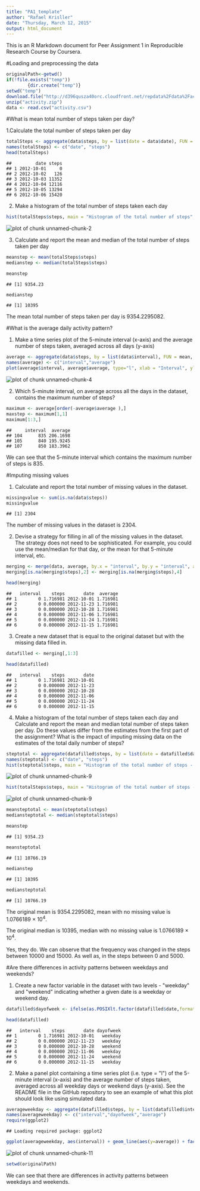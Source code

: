 ```yaml
---
title: "PA1_template"
author: "Rafael Krisller"
date: "Thursday, March 12, 2015"
output: html_document
---
```


This is an R Markdown document for Peer Assignment 1 in Reproducible Research Course by Coursera. 

#Loading and preprocessing the data


```r
originalPath<-getwd()
if(!file.exists("temp"))
        {dir.create("temp")}        
setwd("temp")
download.file("http://d396qusza40orc.cloudfront.net/repdata%2Fdata%2Factivity.zip", "activity.zip", mode = "wb")
unzip("activity.zip")
data <- read.csv("activity.csv")
```

#What is mean total number of steps taken per day? 

1.Calculate the total number of steps taken per day


```r
totalSteps <- aggregate(data$steps, by = list(date = data$date), FUN = sum, na.rm = TRUE)
names(totalSteps) <- c("date", "steps")
head(totalSteps)
```

```
##         date steps
## 1 2012-10-01     0
## 2 2012-10-02   126
## 3 2012-10-03 11352
## 4 2012-10-04 12116
## 5 2012-10-05 13294
## 6 2012-10-06 15420
```

2. Make a histogram of the total number of steps taken each day


```r
hist(totalSteps$steps, main = "Histogram of the total number of steps", xlab = "Total steps")
```

![plot of chunk unnamed-chunk-2](figure/unnamed-chunk-2-1.png) 

3. Calculate and report the mean and median of the total number of steps taken per day


```r
meanstep <- mean(totalSteps$steps)
medianstep <- median(totalSteps$steps)

meanstep
```

```
## [1] 9354.23
```

```r
medianstep
```

```
## [1] 10395
```

The mean total number of steps taken per day is 9354.2295082.

#What is the average daily activity pattern?

1. Make a time series plot of the 5-minute interval (x-axis) and the average number of steps taken, averaged across all days (y-axis)

```r
average <- aggregate(data$steps, by = list(data$interval), FUN = mean, na.rm=TRUE)
names(average) <- c("interval","average")
plot(average$interval, average$average, type="l", xlab = "Interval", ylab = "Average steps", main = "Steps by 5-minute interval")
```

![plot of chunk unnamed-chunk-4](figure/unnamed-chunk-4-1.png) 

2. Which 5-minute interval, on average across all the days in the dataset, contains the maximum number of steps?

```r
maximum <- average[order(-average$average ),]
maxstep <- maximum[1,1]
maximum[1:3,]
```

```
##     interval  average
## 104      835 206.1698
## 105      840 195.9245
## 107      850 183.3962
```

We can see that the 5-minute interval which contains the maximum number of steps is 835.

#Imputing missing values
1. Calculate and report the total number of missing values in the dataset.

```r
missingvalue <- sum(is.na(data$steps))
missingvalue
```

```
## [1] 2304
```

The number of missing values in the dataset is 2304.

2. Devise a strategy for filling in all of the missing values in the dataset. The strategy does not need to be sophisticated. For example, you could use the mean/median for that day, or the mean for that 5-minute interval, etc.


```r
merging <- merge(data, average, by.x = "interval", by.y = "interval", all = TRUE) 
merging[is.na(merging$steps),2] <- merging[is.na(merging$steps),4]

head(merging)
```

```
##   interval    steps       date  average
## 1        0 1.716981 2012-10-01 1.716981
## 2        0 0.000000 2012-11-23 1.716981
## 3        0 0.000000 2012-10-28 1.716981
## 4        0 0.000000 2012-11-06 1.716981
## 5        0 0.000000 2012-11-24 1.716981
## 6        0 0.000000 2012-11-15 1.716981
```

3. Create a new dataset that is equal to the original dataset but with the missing data filled in.

```r
datafilled <- merging[,1:3]

head(datafilled)
```

```
##   interval    steps       date
## 1        0 1.716981 2012-10-01
## 2        0 0.000000 2012-11-23
## 3        0 0.000000 2012-10-28
## 4        0 0.000000 2012-11-06
## 5        0 0.000000 2012-11-24
## 6        0 0.000000 2012-11-15
```

4. Make a histogram of the total number of steps taken each day and Calculate and report the mean and median total number of steps taken per day. Do these values differ from the estimates from the first part of the assignment? What is the impact of imputing missing data on the estimates of the total daily number of steps?


```r
steptotal <- aggregate(datafilled$steps, by = list(date = datafilled$date), FUN = sum, na.rm = TRUE)
names(steptotal) <- c("date", "steps")
hist(steptotal$steps, main = "Histogram of the total number of steps - No missing value", xlab = "Total steps")
```

![plot of chunk unnamed-chunk-9](figure/unnamed-chunk-9-1.png) 

```r
hist(totalSteps$steps, main = "Histogram of the total number of steps - Original", xlab = "Total steps")
```

![plot of chunk unnamed-chunk-9](figure/unnamed-chunk-9-2.png) 

```r
meansteptotal <- mean(steptotal$steps)
mediansteptotal <- median(steptotal$steps)

meanstep
```

```
## [1] 9354.23
```

```r
meansteptotal
```

```
## [1] 10766.19
```

```r
medianstep
```

```
## [1] 10395
```

```r
mediansteptotal
```

```
## [1] 10766.19
```

The original mean is 9354.2295082, mean with no missing value is 1.0766189 &times; 10<sup>4</sup>.

The original median is 10395, median with no missing value is 1.0766189 &times; 10<sup>4</sup>.

Yes, they do. We can observe that the frequency was changed in the steps between 10000 and 15000. As well as, in the steps between 0 and 5000.

#Are there differences in activity patterns between weekdays and weekends?

1. Create a new factor variable in the dataset with two levels - "weekday" and "weekend" indicating whether a given date is a weekday or weekend day.

```r
datafilled$dayofweek <- ifelse(as.POSIXlt.factor(datafilled$date,format = "%Y-%m-%d")$wday %in% 1:5, "weekday", "weekend")

head(datafilled)
```

```
##   interval    steps       date dayofweek
## 1        0 1.716981 2012-10-01   weekday
## 2        0 0.000000 2012-11-23   weekday
## 3        0 0.000000 2012-10-28   weekend
## 4        0 0.000000 2012-11-06   weekday
## 5        0 0.000000 2012-11-24   weekend
## 6        0 0.000000 2012-11-15   weekday
```

2. Make a panel plot containing a time series plot (i.e. type = "l") of the 5-minute interval (x-axis) and the average number of steps taken, averaged across all weekday days or weekend days (y-axis). See the README file in the GitHub repository to see an example of what this plot should look like using simulated data.


```r
averageweekday <- aggregate(datafilled$steps, by = list(datafilled$interval, datafilled$dayofweek), FUN = mean, na.rm=TRUE)
names(averageweekday) <- c("interval","dayofweek","average")
require(ggplot2)
```

```
## Loading required package: ggplot2
```

```r
ggplot(averageweekday, aes(interval)) + geom_line(aes(y=average)) + facet_grid(dayofweek ~ .) + ylab("Number of steps")
```

![plot of chunk unnamed-chunk-11](figure/unnamed-chunk-11-1.png) 

```r
setwd(originalPath)
```

We can see that there are differences in activity patterns between weekdays and weekends.
